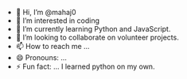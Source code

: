 - 👋 Hi, I’m @mahaj0
- 👀 I’m interested in coding
- 🌱 I’m currently learning Python and JavaScript.
- 💞️ I’m looking to collaborate on volunteer projects.
- 📫 How to reach me ... 
- 😄 Pronouns: ... 
- ⚡ Fun fact: ... I learned python on my own.

<!---
mahaj0/mahaj0 is a ✨ special ✨ repository because its `README.md` (this file) appears on your GitHub profile.
You can click the Preview link to take a look at your changes.
--->
